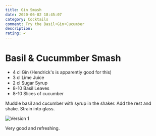 ```yaml
---
title: Gin Smash
date: 2020-06-02 18:45:07
category: Cocktails
comment: Try the Basil+Gin+Cucumber
description: 
rating: ✔
---
```


# Basil & Cucummber Smash

 - 4 cl Gin (Hendrick's is apparently good for this)
 - 3 cl Lime Juice
 - 2 cl Sugar Syrup
 - 8-10 Basil Leaves
 - 8-10 Slices of cucumber
 
 Muddle basil and cucumber with syrup in the shaker. Add the rest and shake. Strain into glass. 
 
 ![Version 1][version1]

 Very good and refreshing.

 [version1]: IMG_20200430_204048.jpg  